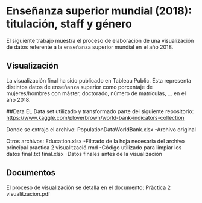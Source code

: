 # Enseñanza superior mundial (2018): titulación, staff y género 
El siguiente trabajo muestra el proceso de elaboración de una visualización de datos referente a la enseñanza superior mundial en el año 2018.

## Visualización

La visualización final ha sido publicado en Tableau Public. Ésta representa distintos datos de enseñanza superior como porcentaje de mujeres/hombres con máster, doctorado, número de matrículas, ... en el año 2018.

##Data
EL Data set utilizado y transformado parte del siguiente repositorio:
https://www.kaggle.com/ploverbrown/world-bank-indicators-collection

Donde se extrajo el archivo:
PopulationDataWorldBank.xlsx -Archivo original

Otros archivos:
Education.xlsx -Filtrado de la hoja necesaria del archivo principal
practica 2 visualització.rmd -Código utilizado para limpiar los datos
final.txt
final.xlsx -Datos finales antes de la visualización

## Documentos
El proceso de visualización se detalla en el documento:
Pràctica 2 visualitzacion.pdf


